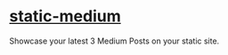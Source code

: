 # [static-medium](https://archgirl.github.io/module-scripts/static-medium/)
Showcase your latest 3 Medium Posts on your static site.
